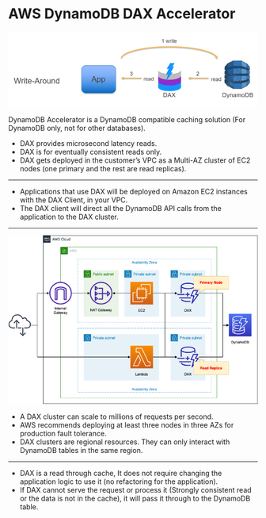 # AWS DynamoDB DAX Accelerator

![aws-dynamodb-dax](images/aws-dynamodb-dax.png)

DynamoDB Accelerator is a DynamoDB compatible caching solution (For DynamoDB only, not for other databases).

- DAX provides microsecond latency reads.
- DAX is for eventually consistent reads only.
- DAX gets deployed in the customer’s VPC as a Multi-AZ cluster of EC2 nodes (one primary and the rest are read replicas).

---

- Applications that use DAX will be deployed on Amazon EC2 instances with the DAX Client, in your VPC.
- The DAX client will direct all the DynamoDB API calls from the application to the DAX cluster.

---

![aws-dynamodb-dax-ha](images/aws-dynamodb-dax-ha.png)

- A DAX cluster can scale to millions of requests per second.
- AWS recommends deploying at least three nodes in three AZs for production fault tolerance.
- DAX clusters are regional resources. They can only interact with DynamoDB tables in the same region.

---

- DAX is a read through cache, It does not require changing the application logic to use it (no refactoring for the application).
- If DAX cannot serve the request or process it (Strongly consistent read or the data is not in the cache), it will pass it through to the DynamoDB table.
